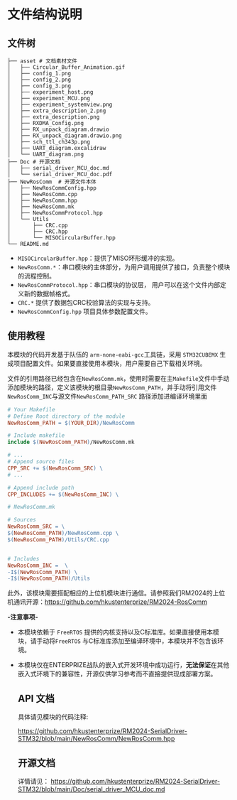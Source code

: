 # 文件结构说明

## 文件树



```shell
├── asset # 文档素材文件
│   ├── Circular_Buffer_Animation.gif
│   ├── config_1.png
│   ├── config_2.png
│   ├── config_3.png
│   ├── experiment_host.png
│   ├── experiment_MCU.png
│   ├── experiment_systemview.png
│   ├── extra_description_2.png
│   ├── extra_description.png
│   ├── RXDMA_Config.png
│   ├── RX_unpack_diagram.drawio
│   ├── RX_unpack_diagram.drawio.png
│   ├── sch_ttl_ch343p.png
│   ├── UART_diagram.excalidraw
│   └── UART_diagram.png
├── Doc	# 开源文档	
│   ├── serial_driver_MCU_doc.md
│   └── serial_driver_MCU_doc.pdf
├── NewRosComm	# 开源文件本体
│   ├── NewRosCommConfig.hpp
│   ├── NewRosComm.cpp
│   ├── NewRosComm.hpp
│   ├── NewRosComm.mk
│   ├── NewRosCommProtocol.hpp
│   └── Utils
│       ├── CRC.cpp
│       ├── CRC.hpp
│       └── MISOCircularBuffer.hpp
└── README.md

```

- `MISOCircularBuffer.hpp`：提供了MISO环形缓冲的实现。
- `NewRosComm.*`：串口模块的主体部分，为用户调用提供了接口，负责整个模块的流程控制。
- `NewRosCommProtocol.hpp`：串口模块的协议层， 用户可以在这个文件内部定义新的数据帧格式。
- `CRC.*` 提供了数据包CRC校验算法的实现与支持。
- `NewRosCommConfig.hpp` 项目具体参数配置文件。

## 使用教程



本模块的代码开发基于队伍的 `arm-none-eabi-gcc`工具链，采用 `STM32CUBEMX` 生成项目配置文件。如果要直接使用本模块，用户需要自己下载相关环境。

文件的引用路径已经包含在`NewRosComm.mk`，使用时需要在主`Makefile`文件中手动添加模块的路径，定义该模块的根目录`NewRosComm_PATH`，并手动将引用文件 `NewRosComm_INC`与源文件`NewRosComm_PATH_SRC` 路径添加进编译环境里面

```makefile
# Your Makefile
# Define Root directory of the module
NewRosComm_PATH = $(YOUR_DIR)/NewRosComm

# Include makefile
include $(NewRosComm_PATH)/NewRosComm.mk

# ...
# Append source files
CPP_SRC += $(NewRosComm_SRC) \
# ...

# Append include path
CPP_INCLUDES += $(NewRosComm_INC) \
```

```makefile
# NewRosComm.mk

# Sources
NewRosComm_SRC = \
$(NewRosComm_PATH)/NewRosComm.cpp \
$(NewRosComm_PATH)/Utils/CRC.cpp


# Includes
NewRosComm_INC =  \
-I$(NewRosComm_PATH) \
-I$(NewRosComm_PATH)/Utils
```

此外，该模块需要搭配相应的上位机模块进行通信。请参照我们RM2024的上位机通讯开源：https://github.com/hkustenterprize/RM2024-RosComm 



**-注意事项-**

- 本模块依赖于 `FreeRTOS` 提供的内核支持以及C标准库。如果直接使用本模块，请手动将`FreeRTOS` 与C标准库添加至编译环境中，本模块并不包含该环境。

- 本模块仅在ENTERPRIZE战队的嵌入式开发环境中成功运行，**无法保证**在其他嵌入式环境下的兼容性，开源仅供学习参考而不直接提供现成部署方案。

  
  
  ## API 文档
  
  具体请见模块的代码注释:
  
  https://github.com/hkustenterprize/RM2024-SerialDriver-STM32/blob/main/NewRosComm/NewRosComm.hpp
  
  
  
  ## 开源文档
  
  详情请见： https://github.com/hkustenterprize/RM2024-SerialDriver-STM32/blob/main/Doc/serial_driver_MCU_doc.md
  
  

